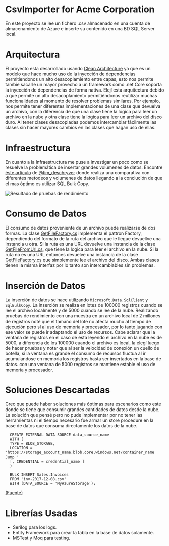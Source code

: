 # CsvImporter for Acme Corporation

En este proyecto se lee un fichero .csv almacenado en una cuenta de almacenamiento de Azure e inserte su contenido en una BD SQL Server local.

# Arquitectura
El proyecto esta desarrollado usando [Clean Architecture](https://blog.cleancoder.com/uncle-bob/2012/08/13/the-clean-architecture.html) ya que es un modelo que hace mucho uso de la inyección de dependencias permitiendonos un alto desacoplamiento entre capas, esto nos permite tambie sacarle un mayor provecho a un framework como .net Core soporta la inyección de dependencias de forma nativa.
Elejí esta arquitectura debido a que permite un alto desacoplamiento permitiéndonos reutilizar muchas funcionalidades al momento de resolver problemas similares. Por ejemplo, nos permite tener diferentes implementaciones de una clase que devuelva un archivo, con la diferencia de que una clase tiene la lógica para leer un archivo en la nube y otra clase tiene la lógica para leer un archivo del disco duro. Al tener clases desacopladas podemos intercambiar fácilmente las clases sin hacer mayores cambios en las clases que hagan uso de ellas.

# Infraestructura
En cuanto a la Infraestructura me puse a investigar un poco como se resuelve la problemática de insertar grandes volúmenes de datos. Encontre [éste articulo](https://timdeschryver.dev/blog/faster-sql-bulk-inserts-with-csharp) de [@tim_deschryver](https://twitter.com/tim_deschryver) donde realiza una comparativa con diferentes metodeos y volumenes de datos llegando a la conclución de que el mas óptimo es utilizar SQL Bulk Copy.

![Resultado de pruebas de rendimiento](https://timdeschryver.dev/blog/faster-sql-bulk-inserts-with-csharp/images/chart.jpg)

# Consumo de Datos
El consumo de datos proveniente de un archivo puede realizarse de dos formas. La clase [GetFileFactory.cs](https://github.com/pablo-pereira/PruebaCsvImporter_PabloPereira/blob/main/CsvImporter.Infraestructure/Factory/GetFileFactory.cs) implementa el pattron Factory, dependiendo del formato de la ruta del archivo que le llegue devuellve una instancia u otra. Si la ruta es una URL devuelve una instancia de la clase [GetFileFromUrl.cs](https://github.com/pablo-pereira/PruebaCsvImporter_PabloPereira/blob/main/CsvImporter.Infraestructure/Services/GetFileFromUrl.cs), que tiene la logica para leer el archivo en la nube. Si la ruta no es una URL entonces devuelve una instancia de la clase [GetFileFactory.cs](https://github.com/pablo-pereira/PruebaCsvImporter_PabloPereira/blob/main/CsvImporter.Infraestructure/Services/GetFile.cs) que simplemente lee el archivo del disco. Ambas clases tienen la misma interfaz por lo tanto son intercambiables sin problemas.

# Inserción de Datos
La inserción de datos se hace utilizando `Microsoft.Data.SqlClient` y `SqlBulkCopy`. La inserción se realiza en lotes de 100000 registros cuando se lee el archivo localmente y de 5000 cuando se lee de la nube. Realizando pruebas de rendimiento con una muestra en un archivo local de 2 millones de registros noté que el tamaño del lote no afecta mucho al tiempo de ejecución pero sí al uso de memoria y procesador, por lo tanto jugando con ese valor se puede ir adaptando el uso de recursos. 
Cabe aclarar que la ventana de registros en el caso de esta leyendo el archivo en la nube es de 5000, a diferencia de los 100000 cuando el archivo es local, la elegí luego de hacer pruebas y notar que al ser la velocidad de conexión un cuello de botella, si la ventana es grande el consumo de recursos fluctua al ir acumulandose en memoria los registros hasta ser insertados en la base de datos. con una ventana de 5000 registros se mantiene estable el uso de memoria y procesador.

# Soluciones Descartadas
Creo que puede haber soluciones más óptimas para escenarios como este donde se tiene que consumir grandes cantidades de datos desde la nube. La solución que pensé pero no pude implementar por no tener las herramientas ni el tiempo necesario fue armar un store procedure en la base de datos que consuma directamente los datos de la nube.
```
  CREATE EXTERNAL DATA SOURCE data_source_name 
  WITH ( 
  TYPE = BLOB_STORAGE, 
  LOCATION = 'https://storage_account_name.blob.core.windows.net/container_name Jump '
  [, CREDENTIAL = credential_name ]
  )
```
 
```
  BULK INSERT Sales.Invoices
  FROM 'inv-2017-12-08.csv'
  WITH (DATA_SOURCE = 'MyAzureStorage');
 ```
 
 [(Fuente)](https://social.technet.microsoft.com/wiki/contents/articles/52061.t-sql-bulk-insert-azure-csv-blob-into-azure-sql-database.aspx)
 
 # Librerías Usadas
 - Serilog para los logs.
 - Entity Framework para crear la tabla en la base de datos solamente.
 - MSTest y Moq para testing.

